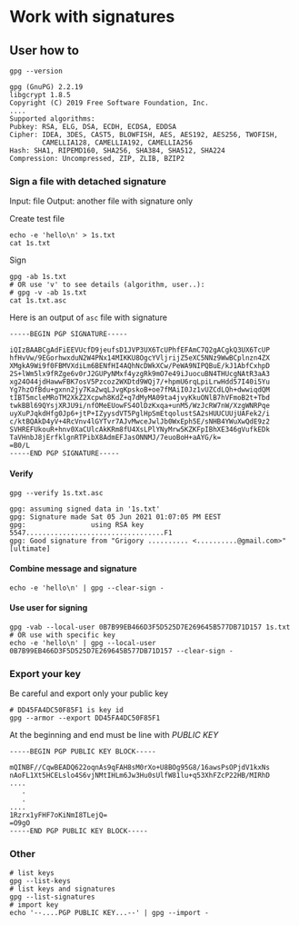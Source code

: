 # Work with signatures

## User how to

```shell
gpg --version
```
```text
gpg (GnuPG) 2.2.19
libgcrypt 1.8.5
Copyright (C) 2019 Free Software Foundation, Inc.
....
Supported algorithms:
Pubkey: RSA, ELG, DSA, ECDH, ECDSA, EDDSA
Cipher: IDEA, 3DES, CAST5, BLOWFISH, AES, AES192, AES256, TWOFISH,
        CAMELLIA128, CAMELLIA192, CAMELLIA256
Hash: SHA1, RIPEMD160, SHA256, SHA384, SHA512, SHA224
Compression: Uncompressed, ZIP, ZLIB, BZIP2
```

### Sign a file with detached signature

Input: file
Output: another file with signature only

Create test file
```shell
echo -e 'hello\n' > 1s.txt
cat 1s.txt
```
Sign
```shell
gpg -ab 1s.txt
# OR use 'v' to see details (algorithm, user..):
# gpg -v -ab 1s.txt
cat 1s.txt.asc
```
Here is an output of `asc` file with signature
```text
-----BEGIN PGP SIGNATURE-----

iQIzBAABCgAdFiEEVUcfD9jeufsD1JVP3UX6TcUPhfEFAmC7Q2gACgkQ3UX6TcUP
hfHvVw/9EGorhwxduN2W4PNx14MIKKU8OgcYVljrijZ5eXC5NNz9WwBCplnzn4ZX
XMgkA9Wi9f0FBMVXdiLm6BENfHI4AQhNcDWkXCw/PeWA9NIPQBuE/kJ1AbfCxhpD
2S+lWm5lx9fRZge6v0rJ2GUPyNMxf4yzgRk9mO7e49iJuocuBN4THUcgNAtR3aA3
xg24O44jdHawwFBK7osV5Pzcoz2WXDtd9WQj7/+hpmU6rqLpiLrwHdd57I40i5Yu
Yg7hzOfBdu+gxnn2jy7Ka2wqLJvgKpskoB+oe7fMAiI0Jz1vUZCdLQh+dwwiqdQM
tIBT5mcleMRoTM2XkZ2Xcpwh8KdZ+q7dMyMA09ta4jvyKkuONlB7hVFmoB2t+Tbd
twkBBl69QYsjXRJU9i/nfOMeEUowFS4OlDzKxqa+unM5/WzJcRW7nW/XzgWNRPqe
uyXuPJqkdHfg0Jp6+jtP+IZyysdVT5PglHpSmEtqolustSA2sHUUCUUjUAFek2/i
c/ktBQAkD4yV+4RcVnv4lGYTvr7AJvMwceJwlJb0WxEph5E/sNHB4YWuXwQdE9z2
SVHREFUkouR+hnv0XaCUlcAkKRm8fU4XsLPlYNyMrw5KZKFpIBhXE346gVufkEDk
TaVHnbJ8jErfklgnRTPibX8AdmEFJasONNMJ/7euoBoH+aAYG/k=
=B0/L
-----END PGP SIGNATURE-----

```

#### Verify

```shell
gpg --verify 1s.txt.asc
```
```text
gpg: assuming signed data in '1s.txt'
gpg: Signature made Sat 05 Jun 2021 01:07:05 PM EEST
gpg:                using RSA key 5547..................................F1
gpg: Good signature from "Grigory .......... <..........@gmail.com>" [ultimate]

```

#### Combine message and signature
```shell
echo -e 'hello\n' | gpg --clear-sign -
```
#### Use user for signing
```shell
gpg -vab --local-user 0B7B99EB466D3F5D525D7E269645B577DB71D157 1s.txt
# OR use with specific key
echo -e 'hello\n' | gpg --local-user 0B7B99EB466D3F5D525D7E269645B577DB71D157 --clear-sign -
```
### Export your key

Be careful and export only your public key
```shell
# DD45FA4DC50F85F1 is key id
gpg --armor --export DD45FA4DC50F85F1
```
At the beginning and end must be line with *PUBLIC KEY*
```text
-----BEGIN PGP PUBLIC KEY BLOCK-----

mQINBF//CqwBEADQ622oqnAs9qFAH8sM0rXo+U8BOg95G8/16awsPsOPjdV1kxNs
nAoFL1Xt5HCELslo4S6vjNMtIHLm6Jw3Hu0sUlfW81lu+q53XhFZcP22HB/MIRhD
....
   .
   .
....
1Rzrx1yFHF7oKiNmI8TLejQ=
=O9gO
-----END PGP PUBLIC KEY BLOCK-----

```

### Other

```shell
# list keys
gpg --list-keys
# list keys and signatures
gpg --list-signatures
# import key
echo '--....PGP PUBLIC KEY...--' | gpg --import -

```
